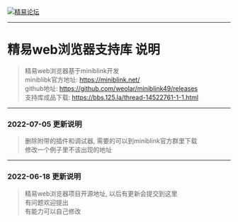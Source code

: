 [![精易论坛](https://bbs.125.la/static/image/common/logo.png)](https://bbs.125.la/)

----

# 精易web浏览器支持库 说明

> 精易web浏览器基于miniblink开发  
> miniblibk官方地址: https://miniblink.net/  
> github地址: https://github.com/weolar/miniblink49/releases  
> 支持库成品下载: https://bbs.125.la/thread-14522761-1-1.html  

----

### 2022-07-05 更新说明
> 删除附带的插件和调试器, 需要的可以到miniblink官方群里下载  
> 修改一个例子里不该出现的地址  
 
----

### 2022-06-18 更新说明
> 精易web浏览器项目开源地址, 以后有更新会提交到这里  
> 有问题欢迎提出  
> 有能力可以自己修改  


